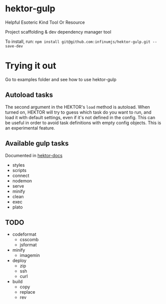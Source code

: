 # hektor-gulp

Helpful Esoteric Kind Tool Or Resource

Project scaffolding &amp; dev dependency manager tool

To install, run: ``npm install git@github.com:infinumjs/hektor-gulp.git --save-dev``

# Trying it out

Go to examples folder and see how to use hektor-gulp

## Autoload tasks
The second argument in the HEKTOR's ``load`` method is autoload. When turned on, HEKTOR will try to guess which task do you want to run, and load it with default settings, even if it's not defined in the config. This can be useful in order to avoid task definitions with empty config objects.
This is an experimental feature.

## Available gulp tasks

Documented in [hektor-docs](https://github.com/infinumjs/hektor-docs)

* styles
* scripts
* connect
* nodemon
* serve
* minify
* clean
* exec
* plato

## TODO

* codeformat
  * csscomb
  * jsformat
* minify
  * imagemin
* deploy
  * zip
  * ssh
  * curl
* build
  * copy
  * replace
  * rev
